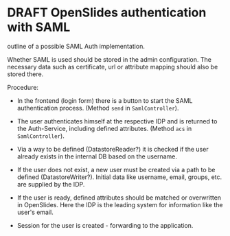 # DRAFT OpenSlides authentication with SAML

outline of a possible SAML Auth implementation.

Whether SAML is used should be stored in the admin configuration. The necessary data such as certificate, url or attribute mapping should also be stored there.

Procedure:
- In the frontend (login form) there is a button to start the SAML authentication process. (Method `send` in `SamlController`).

- The user authenticates himself at the respective IDP and is returned to the Auth-Service, including defined attributes. (Method `acs` in `SamlController`).

- Via a way to be defined (DatastoreReader?) it is checked if the user already exists in the internal DB based on the username.

- If the user does not exist, a new user must be created via a path to be defined (DatastoreWriter?). Initial data like username, email, groups, etc. are supplied by the IDP.

- If the user is ready, defined attributes should be matched or overwritten in OpenSlides. Here the IDP is the leading system for information like the user's email.

- Session for the user is created - forwarding to the application.

